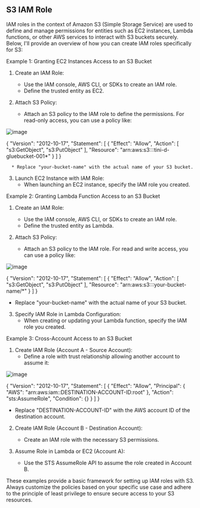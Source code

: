 ## S3 IAM Role

IAM roles in the context of Amazon S3 (Simple Storage Service) are used to define and manage permissions for entities such as EC2 instances, Lambda functions, or other AWS services to interact with S3 buckets securely. Below, I'll provide an overview of how you can create IAM roles specifically for S3:

Example 1: Granting EC2 Instances Access to an S3 Bucket
1. Create an IAM Role:
      * Use the IAM console, AWS CLI, or SDKs to create an IAM role.
      * Define the trusted entity as EC2.

2. Attach S3 Policy:
      * Attach an S3 policy to the IAM role to define the permissions. For read-only access, you can use a policy like:

![image](https://github.com/jaykumsi/aws-glue/assets/137452836/07dcde37-5b77-4b5c-abdd-d8afb1f7ac39)

{
    "Version": "2012-10-17",
    "Statement": [
        {
            "Effect": "Allow",
            "Action": [
                          "s3:GetObject",
                          "s3:PutObject"
            ],
            "Resource": "arn:aws:s3:::tini-d-gluebucket-001*"
        }
    ]
}

      * Replace "your-bucket-name" with the actual name of your S3 bucket.

3. Launch EC2 Instance with IAM Role:
     * When launching an EC2 instance, specify the IAM role you created.

Example 2: Granting Lambda Function Access to an S3 Bucket

1. Create an IAM Role:
   * Use the IAM console, AWS CLI, or SDKs to create an IAM role.
   * Define the trusted entity as Lambda.

2. Attach S3 Policy:

   * Attach an S3 policy to the IAM role. For read and write access, you can use a policy like:

![image](https://github.com/jaykumsi/aws-glue/assets/137452836/5cec80c3-319b-41dd-82f7-7814ec74bd96)

{
  "Version": "2012-10-17",
  "Statement": [
    {
      "Effect": "Allow",
      "Action": [
     "s3:GetObject",
       "s3:PutObject"
   ],
      "Resource": "arn:aws:s3:::your-bucket-name/*"
    }
  ]
}

   * Replace "your-bucket-name" with the actual name of your S3 bucket.

3. Specify IAM Role in Lambda Configuration:
    * When creating or updating your Lambda function, specify the IAM role you created.

Example 3: Cross-Account Access to an S3 Bucket
1. Create IAM Role (Account A - Source Account):
     * Define a role with trust relationship allowing another account to assume it:
 
  ![image](https://github.com/jaykumsi/aws-glue/assets/137452836/ea89e634-046f-48f6-8985-70f3869e913b)

{
  "Version": "2012-10-17",
  "Statement": [
    {
      "Effect": "Allow",
      "Principal": {
        "AWS": "arn:aws:iam::DESTINATION-ACCOUNT-ID:root"
      },
      "Action": "sts:AssumeRole",
      "Condition": {}
    }
  ]
}
 * Replace "DESTINATION-ACCOUNT-ID" with the AWS account ID of the destination account.

2. Create IAM Role (Account B - Destination Account):
    * Create an IAM role with the necessary S3 permissions.

3. Assume Role in Lambda or EC2 (Account A):
    * Use the STS AssumeRole API to assume the role created in Account B.
    
These examples provide a basic framework for setting up IAM roles with S3. Always customize the policies based on your specific use case and adhere to the principle of least privilege to ensure secure access to your S3 resources.





